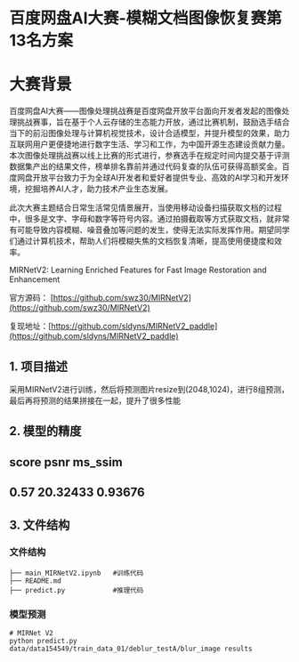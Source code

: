 # 百度网盘AI大赛-模糊文档图像恢复赛第13名方案

# 大赛背景  
百度网盘AI大赛——图像处理挑战赛是百度网盘开放平台面向开发者发起的图像处理挑战赛事，旨在基于个人云存储的生态能力开放，通过比赛机制，鼓励选手结合当下的前沿图像处理与计算机视觉技术，设计合适模型，并提升模型的效果，助力互联网用户更便捷地进行数字生活、学习和工作，为中国开源生态建设贡献力量。本次图像处理挑战赛以线上比赛的形式进行，参赛选手在规定时间内提交基于评测数据集产出的结果文件，榜单排名靠前并通过代码复查的队伍可获得高额奖金。百度网盘开放平台致力于为全球AI开发者和爱好者提供专业、高效的AI学习和开发环境，挖掘培养AI人才，助力技术产业生态发展。  

此次大赛主题结合日常生活常见情景展开，当使用移动设备扫描获取文档的过程中，很多是文字、字母和数字等符号内容。通过拍摄截取等方式获取文档，就非常有可能导致内容模糊、噪音叠加等问题的发生，使得无法实际发挥作用。期望同学们通过计算机技术，帮助人们将模糊失焦的文档恢复清晰，提高使用便捷度和效率。  

MIRNetV2: Learning Enriched Features for Fast Image Restoration and Enhancement  

官方源码： [https://github.com/swz30/MIRNetV2](https://github.com/swz30/MIRNetV2)

复现地址：[https://github.com/sldyns/MIRNetV2_paddle](https://github.com/sldyns/MIRNetV2_paddle)

## 1. 项目描述

采用MIRNetV2进行训练，然后将预测图片resize到(2048,1024)，进行8组预测，最后再将预测的结果拼接在一起，提升了很多性能

## 2. 模型的精度

## score	    psnr	        ms_ssim		
## 0.57	      20.32433	    0.93676	

## 3. 文件结构

### 文件结构

```
├── main_MIRNetV2.ipynb   #训练代码
├── README.md
├── predict.py            #推理代码
```

### 模型预测

```shell
# MIRNet V2
python predict.py data/data154549/train_data_01/deblur_testA/blur_image results
```


